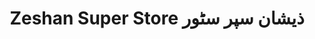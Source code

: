 ---
title: "Zeshan Super Store ذیشان سپر سٹور"
url: /karachi/zeshan-super-store-dhyshn-spr-sttwr/
shop: general
---